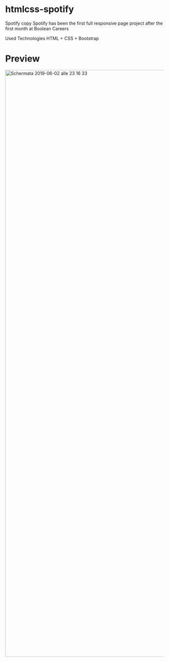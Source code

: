 # htmlcss-spotify

Spotify copy
Spotify has been the first full responsive page project after the first month at Boolean Careers

Used Technologies
HTML + CSS  + Bootstrap

# Preview

<img width="1864" alt="Schermata 2019-06-02 alle 23 16 33" src="https://user-images.githubusercontent.com/46935430/58767529-b62f9c80-858c-11e9-9b77-5585d63f8a1a.png">
